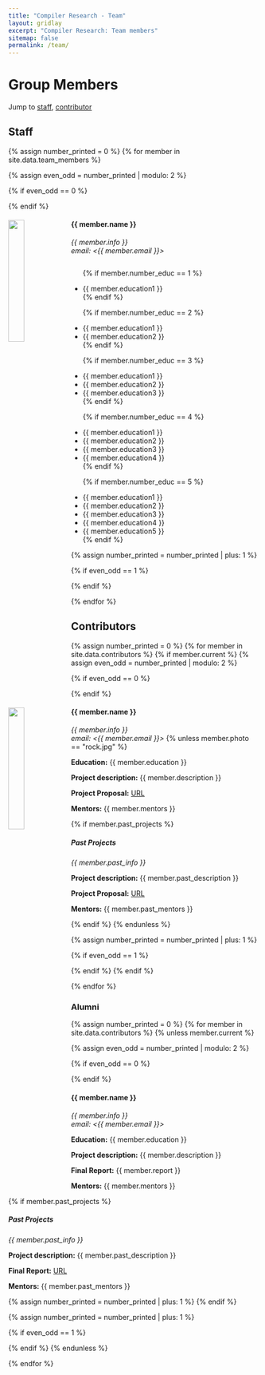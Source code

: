 ```yaml
---
title: "Compiler Research - Team"
layout: gridlay
excerpt: "Compiler Research: Team members"
sitemap: false
permalink: /team/
---
```


# Group Members

Jump to [staff](#staff), [contributor](#contributors) 

## Staff
<div class="clearfix">

{% assign number_printed = 0 %}
{% for member in site.data.team_members %}

{% assign even_odd = number_printed | modulo: 2 %}

{% if even_odd == 0 %}
<div class="row">
{% endif %}

<div class="col-sm-6 clearfix">
  <img src="{{ site.url }}{{ site.baseurl }}/images/team/{{ member.photo }}" class="img-responsive" width="25%" style="float: left" />
  <h4>{{ member.name }}</h4>
  <i>{{ member.info }}<br>email: <{{ member.email }}></i>
  <ul style="overflow: hidden">

  {% if member.number_educ == 1 %}
  <li> {{ member.education1 }} </li>
  {% endif %}

  {% if member.number_educ == 2 %}
  <li> {{ member.education1 }} </li>
  <li> {{ member.education2 }} </li>
  {% endif %}

  {% if member.number_educ == 3 %}
  <li> {{ member.education1 }} </li>
  <li> {{ member.education2 }} </li>
  <li> {{ member.education3 }} </li>
  {% endif %}

  {% if member.number_educ == 4 %}
  <li> {{ member.education1 }} </li>
  <li> {{ member.education2 }} </li>
  <li> {{ member.education3 }} </li>
  <li> {{ member.education4 }} </li>
  {% endif %}

  {% if member.number_educ == 5 %}
  <li> {{ member.education1 }} </li>
  <li> {{ member.education2 }} </li>
  <li> {{ member.education3 }} </li>
  <li> {{ member.education4 }} </li>
  <li> {{ member.education5 }} </li>
  {% endif %}

  </ul>
</div>

{% assign number_printed = number_printed | plus: 1 %}

{% if even_odd == 1 %}
</div>
{% endif %}

{% endfor %}

</div>

## Contributors
<div class="clearfix">

{% assign number_printed = 0 %}
{% for member in site.data.contributors %}
{% if member.current %}
{% assign even_odd = number_printed | modulo: 2 %}

{% if even_odd == 0 %}
<div class="row">
{% endif %}

<div class="col-sm-6 clearfix">
  <img src="{{ site.url }}{{ site.baseurl }}/images/team/{{ member.photo }}" class="img-responsive" width="25%" style="float: left" />
  <h4>{{ member.name }}</h4>
  <i>{{ member.info }}<br>email: <{{ member.email }}></i>
  {% unless member.photo == "rock.jpg" %}
  <p> <strong>Education:</strong> {{ member.education }} </p>
  <p class="text-justify">
    <strong>Project description:</strong> {{ member.description }}
  </p>
  <p>
    <strong>Project Proposal:</strong>
    <a href="{{ member.proposal }}" target=_blank >URL</a>
  </p>
  <p> <strong>Mentors:</strong> {{ member.mentors }} </p>
  {% if member.past_projects %}
  <h5>Past Projects</h5>
  <i>{{ member.past_info }}</i>
  <p class="text-justify">
    <strong>Project description:</strong> {{ member.past_description }}
  </p>
  <p>
    <strong>Project Proposal:</strong>
    <a href="{{ member.past_proposal }}" target=_blank >URL</a>
  </p>
  <p> <strong>Mentors:</strong> {{ member.past_mentors }} </p>
  {% endif %}
  {% endunless %}
</div>

{% assign number_printed = number_printed | plus: 1 %}

{% if even_odd == 1 %}
</div>
{% endif %}
{% endif %}

{% endfor %}
</div>


### Alumni
<div class="clearfix">

{% assign number_printed = 0 %}
{% for member in site.data.contributors %}
{% unless member.current %}

{% assign even_odd = number_printed | modulo: 2 %}

{% if even_odd == 0 %}
<div class="row">
{% endif %}

<div class="col-sm-6 clearfix">
  <h4>{{ member.name }}</h4>
  <i>{{ member.info }}<br>email: <{{ member.email }}></i>
  <p> <strong>Education:</strong> {{ member.education }} </p>
  <p class="text-justify">
    <strong>Project description:</strong> {{ member.description }}
  </p>
  <p> <strong>Final Report:</strong> {{ member.report }} </p>
  <p> <strong>Mentors:</strong> {{ member.mentors }} </p>
  {% if member.past_projects %}
  <h5>Past Projects</h5>
  <i>{{ member.past_info }}</i>
  <p class="text-justify">
    <strong>Project description:</strong> {{ member.past_description }}
  </p>
  <p>
    <strong>Final Report:</strong>
    <a href="{{ member.final_report }}" target=_blank >URL</a>
  </p>
  <p> <strong>Mentors:</strong> {{ member.past_mentors }} </p>
  {% assign number_printed = number_printed | plus: 1 %}
  {% endif %}
</div>

{% assign number_printed = number_printed | plus: 1 %}

{% if even_odd == 1 %}
</div>
{% endif %}
{% endunless %}

{% endfor %}
</div>
